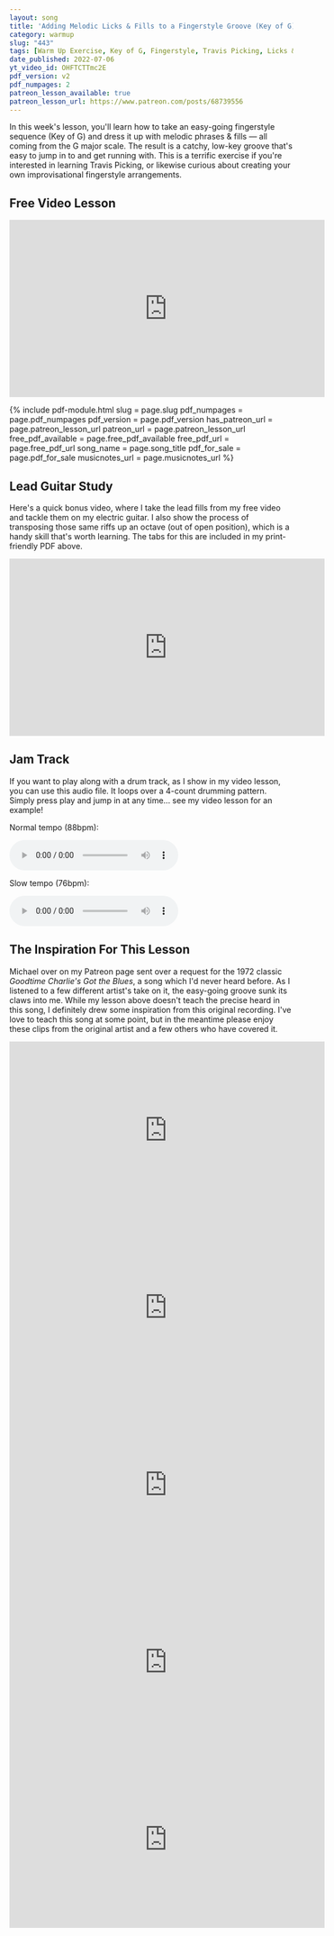 ```yaml
---
layout: song
title: 'Adding Melodic Licks & Fills to a Fingerstyle Groove (Key of G)'
category: warmup
slug: "443"
tags: [Warm Up Exercise, Key of G, Fingerstyle, Travis Picking, Licks & Fills]
date_published: 2022-07-06
yt_video_id: OHFTCTTmc2E
pdf_version: v2
pdf_numpages: 2
patreon_lesson_available: true
patreon_lesson_url: https://www.patreon.com/posts/68739556
---
```


<p class="large mtl">In this week's lesson, you'll learn how to take an easy-going fingerstyle sequence (Key of G) and dress it up with melodic phrases & fills — all coming from the G major scale. The result is a catchy, low-key groove that's easy to jump in to and get running with. This is a terrific exercise if you're interested in learning Travis Picking, or likewise curious about creating your own improvisational fingerstyle arrangements.</p>

## Free Video Lesson

<iframe width="560" height="315" src="https://www.youtube.com/embed/{{page.yt_video_id}}" frameborder="0" allow="accelerometer; autoplay; encrypted-media; gyroscope; picture-in-picture" allowfullscreen></iframe>

{% include pdf-module.html slug = page.slug pdf_numpages = page.pdf_numpages pdf_version = page.pdf_version has_patreon_url = page.patreon_lesson_url patreon_url = page.patreon_lesson_url free_pdf_available = page.free_pdf_available free_pdf_url = page.free_pdf_url song_name = page.song_title pdf_for_sale = page.pdf_for_sale musicnotes_url = page.musicnotes_url %}

## Lead Guitar Study

Here's a quick bonus video, where I take the lead fills from my free video and tackle them on my electric guitar. I also show the process of transposing those same riffs up an octave (out of open position), which is a handy skill that's worth learning. The tabs for this are included in my print-friendly PDF above.

<iframe src="https://player.vimeo.com/video/727397090?h=e34fe6a053&amp;badge=0&amp;autopause=0&amp;player_id=0&amp;app_id=58479" width="560" height="315" frameborder="0" allow="autoplay; fullscreen; picture-in-picture" allowfullscreen title="#443 - Lead Guitar Study"></iframe>

## Jam Track

If you want to play along with a drum track, as I show in my video lesson, you can use this audio file. It loops over a 4-count drumming pattern. Simply press play and jump in at any time... see my video lesson for an example!

<p>Normal tempo (88bpm):</p>
<audio controls>
  <source src="/audio/443_fingerstylegroove_88bpm.mp3" type="audio/mpeg">
Your browser does not support the audio element.
</audio>

<p class="mtm">Slow tempo (76bpm):</p>
<audio controls>
  <source src="/audio/443_fingerstylegroove_76bpm.mp3" type="audio/mpeg">
Your browser does not support the audio element.
</audio>

## The Inspiration For This Lesson

Michael over on my Patreon page sent over a request for the 1972 classic _Goodtime Charlie's Got the Blues_, a song which I'd never heard before. As I listened to a few different artist's take on it, the easy-going groove sunk its claws into me. While my lesson above doesn't teach the precise heard in this song, I definitely drew some inspiration from this original recording. I've love to teach this song at some point, but in the meantime please enjoy these clips from the original artist and a few others who have covered it.

<iframe width="560" height="315" src="https://www.youtube.com/embed/-YP3pIPp8P8" title="YouTube video player" frameborder="0" allow="accelerometer; autoplay; clipboard-write; encrypted-media; gyroscope; picture-in-picture" allowfullscreen></iframe>

<iframe width="560" height="315" src="https://www.youtube.com/embed/Zk4eQTVNTaw" title="YouTube video player" frameborder="0" allow="accelerometer; autoplay; clipboard-write; encrypted-media; gyroscope; picture-in-picture" allowfullscreen></iframe>

<iframe width="560" height="315" src="https://www.youtube.com/embed/dZNmFR19m_I" title="YouTube video player" frameborder="0" allow="accelerometer; autoplay; clipboard-write; encrypted-media; gyroscope; picture-in-picture" allowfullscreen></iframe>

<iframe width="560" height="315" src="https://www.youtube.com/embed/utYypn7ueAA" title="YouTube video player" frameborder="0" allow="accelerometer; autoplay; clipboard-write; encrypted-media; gyroscope; picture-in-picture" allowfullscreen></iframe>

<iframe width="560" height="315" src="https://www.youtube.com/embed/HER-cPV5RJ0" title="YouTube video player" frameborder="0" allow="accelerometer; autoplay; clipboard-write; encrypted-media; gyroscope; picture-in-picture" allowfullscreen></iframe>
